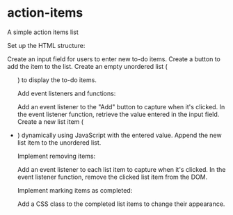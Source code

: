 # action-items
A simple action items list



Set up the HTML structure:

Create an input field for users to enter new to-do items.
Create a button to add the item to the list.
Create an empty unordered list (<ul>) to display the to-do items.

Add event listeners and functions:

Add an event listener to the "Add" button to capture when it's clicked.
In the event listener function, retrieve the value entered in the input field.
Create a new list item (<li>) dynamically using JavaScript with the entered value.
Append the new list item to the unordered list.

Implement removing items:

Add an event listener to each list item to capture when it's clicked.
In the event listener function, remove the clicked list item from the DOM.

Implement marking items as completed:

Add a CSS class to the completed list items to change their appearance.